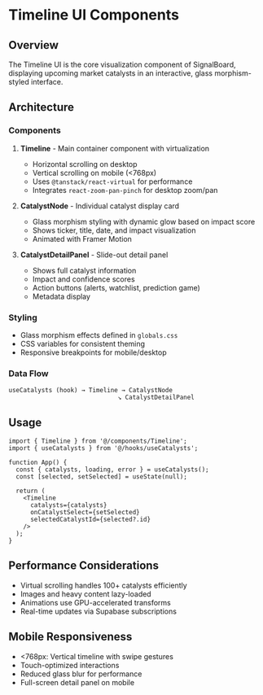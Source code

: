 # Timeline UI Components

## Overview

The Timeline UI is the core visualization component of SignalBoard, displaying upcoming market catalysts in an interactive, glass morphism-styled interface.

## Architecture

### Components

1. **Timeline** - Main container component with virtualization
   - Horizontal scrolling on desktop
   - Vertical scrolling on mobile (<768px)
   - Uses `@tanstack/react-virtual` for performance
   - Integrates `react-zoom-pan-pinch` for desktop zoom/pan

2. **CatalystNode** - Individual catalyst display card
   - Glass morphism styling with dynamic glow based on impact score
   - Shows ticker, title, date, and impact visualization
   - Animated with Framer Motion

3. **CatalystDetailPanel** - Slide-out detail panel
   - Shows full catalyst information
   - Impact and confidence scores
   - Action buttons (alerts, watchlist, prediction game)
   - Metadata display

### Styling

- Glass morphism effects defined in `globals.css`
- CSS variables for consistent theming
- Responsive breakpoints for mobile/desktop

### Data Flow

```
useCatalysts (hook) → Timeline → CatalystNode
                              ↘ CatalystDetailPanel
```

## Usage

```tsx
import { Timeline } from '@/components/Timeline';
import { useCatalysts } from '@/hooks/useCatalysts';

function App() {
  const { catalysts, loading, error } = useCatalysts();
  const [selected, setSelected] = useState(null);
  
  return (
    <Timeline
      catalysts={catalysts}
      onCatalystSelect={setSelected}
      selectedCatalystId={selected?.id}
    />
  );
}
```

## Performance Considerations

- Virtual scrolling handles 100+ catalysts efficiently
- Images and heavy content lazy-loaded
- Animations use GPU-accelerated transforms
- Real-time updates via Supabase subscriptions

## Mobile Responsiveness

- <768px: Vertical timeline with swipe gestures
- Touch-optimized interactions
- Reduced glass blur for performance
- Full-screen detail panel on mobile